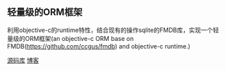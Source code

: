 ##  轻量级的ORM框架
利用objective-c的runtime特性，结合现有的操作sqlite的FMDB库，实现一个轻量级的ORM框架(an objective-c ORM base on FMDB(https://github.com/ccgus/fmdb) and objective-c runtime.)

[源码库](https://gitee.com/BlockCheng/BCSqliteORM_FMDB)
[博客](http://my.oschina.net/chengliqun/blog/504020)
